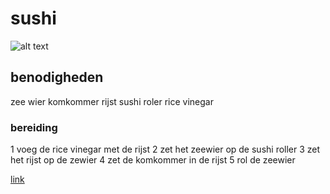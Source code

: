 # sushi
![alt text](image.png)
## benodigheden
zee wier
komkommer
rijst
sushi roler
rice vinegar
### bereiding
1 voeg de rice vinegar met de rijst
2 zet het zeewier op de sushi roller
3 zet het rijst op de zewier
4 zet de komkommer in de rijst
5 rol de zeewier

[link](https://www.google.com/search?sca_esv=fef8a0a8565c2553&sxsrf=ADLYWII9ofM0WUc36wHhdWuAWnU7pRnFpQ:1728566516060&q=sushi&udm=2&fbs=AEQNm0B1T_U9hXJCFGlgEQhjXcL1PS3rfQmo2iC5-IjtSbbqZz2B1B-jcknP5N063LBSOuph2_-phhzJ_LHUhfw1zW0Po10DgEGYzEHghkPO6SU39vqFI6Dj_D46rVXbIjJFo8ju4eQe5Ji3z07NOF-augwIE9GxlJWgTvW983qcI1UuUG-6LTtiIQzLcHzvIlwGyWmSnzzy&sa=X&ved=2ahUKEwiv86OJ9IOJAxW7U0EAHUJRARcQtKgLegQIEhAB&biw=1707&bih=825&dpr=1.5#vhid=WxB-VKQlZsrmqM&vssid=mosaic)